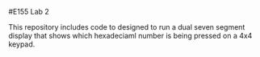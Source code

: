 #E155 Lab 2

This repository includes code to designed to run a dual seven segment display that shows which hexadeciaml number is being pressed on a 4x4 keypad.
